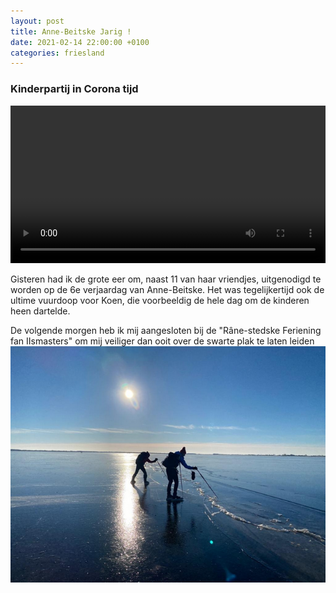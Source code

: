 ```yaml
---
layout: post
title: Anne-Beitske Jarig !
date: 2021-02-14 22:00:00 +0100
categories: friesland
---
```


### Kinderpartij in Corona tijd
<video style="width:100%" controls>
 <source src="/assets/video/verjaardag_ab.mp4 ">videotag not supported
 </video>

Gisteren had ik de grote eer om, naast 11 van haar vriendjes, uitgenodigd te worden op de 6e verjaardag van Anne-Beitske. Het was tegelijkertijd ook de ultime vuurdoop voor Koen, die voorbeeldig de hele dag om de kinderen heen dartelde.

De volgende morgen heb ik mij aangesloten bij de "Râne-stedske Feriening fan IIsmasters" om mij veiliger dan ooit over de swarte plak te laten leiden ![ijsprikken](../assets/ijsprikken.png)
